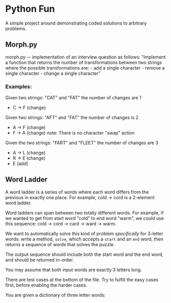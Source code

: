 # Python Fun 

A simple project around demonstrating coded solutions to arbitrary problems.

## Morph.py

morph.py -- implementation of an interview question as follows:
   "Implement a function that returns the number of transformations
   between two strings where the possible transformations are:
       - add a single character
       - remove a single character
       - change a single character"

### Examples:
   
Given two strings: "CAT" and "FAT" the number of changes are 1
- C -> F (change)

Given two strings: "AFT" and "FAT" the number of changes is 2
- A -> F (change)
- F -> A (change)
note: There is no character "swap" action

Given the two strings: "FART" and "FLEET" the number of changes are 3
- A -> L (change)
- R -> E (change)
- E (add)   

## Word Ladder

A word ladder is a series of words where each word differs from the previous in exactly one place. For example, cold -> cord is a 2-element word ladder.

 Word ladders can span between two totally different words. For example, if we wanted to get from start word "cold" to end word "warm", we could use this sequence: cold -> cord -> card -> ward -> warm.

We want to automatically solve this kind of problem _specifically_ for 3-letter words: write a method, `solve`, which accepts a `start` and an `end` word, then returns a sequence of words that solves the puzzle.

The output sequence should include both the start word and the end word, and should be returned in-order.

You may assume that both input words are exactly 3 letters long.

There are test cases at the bottom of the file. Try to fulfill the easy cases first, before enabling the harder cases.

You are given a dictionary of three letter words: